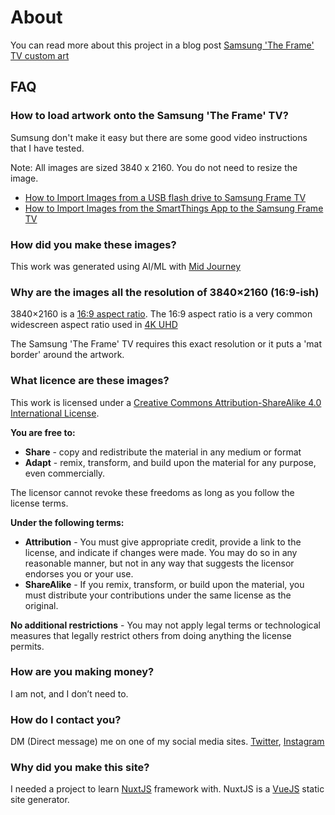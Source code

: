 # About

You can read more about this project in a blog post [Samsung 'The Frame' TV custom art](https://blog.abluestar.com/samsung-the-frame-tv-art/)

## FAQ

### How to load artwork onto the Samsung 'The Frame' TV?

Sumsung don't make it easy but there are some good video instructions that I have tested.

Note: All images are sized 3840 x 2160. You do not need to resize the image.

- [How to Import Images from a USB flash drive to Samsung Frame TV](https://www.youtube.com/watch?v=gcIA_bwB-d0)
- [How to Import Images from the SmartThings App to the Samsung Frame TV](https://www.youtube.com/watch?v=_Zk2dAzEyNo)

### How did you make these images?

This work was generated using AI/ML with <a href='https://www.midjourney.com/'>Mid Journey</a>

### Why are the images all the resolution of 3840×2160 (16:9-ish)

3840×2160 is a [16:9 aspect ratio](https://en.wikipedia.org/wiki/16:9_aspect_ratio). The 16:9 aspect ratio is a very common widescreen aspect ratio used in [4K UHD](https://en.wikipedia.org/wiki/Graphics_display_resolution#4K_UHD)

The Samsung 'The Frame' TV requires this exact resolution or it puts a 'mat border' around the artwork.

### What licence are these images?

This work is licensed under a [Creative Commons Attribution-ShareAlike 4.0 International License](http://creativecommons.org/licenses/by-sa/4.0/).

**You are free to:**

- **Share** - copy and redistribute the material in any medium or format
- **Adapt** - remix, transform, and build upon the material for any purpose, even commercially.

The licensor cannot revoke these freedoms as long as you follow the license terms.

**Under the following terms:**

- **Attribution** - You must give appropriate credit, provide a link to the license, and indicate if changes were made. You may do so in any reasonable manner, but not in any way that suggests the licensor endorses you or your use.
- **ShareAlike** - If you remix, transform, or build upon the material, you must distribute your contributions under the same license as the original.

**No additional restrictions** - You may not apply legal terms or technological measures that legally restrict others from doing anything the license permits.

### How are you making money?

I am not, and I don’t need to.

### How do I contact you?

DM (Direct message) me on one of my social media sites. [Twitter](https://twitter.com/funvill), [Instagram](https://www.instagram.com/funvill/)

### Why did you make this site?

I needed a project to learn [NuxtJS](https://nuxtjs.org/) framework with. NuxtJS is a [VueJS](https://vuejs.org/) static site generator.
